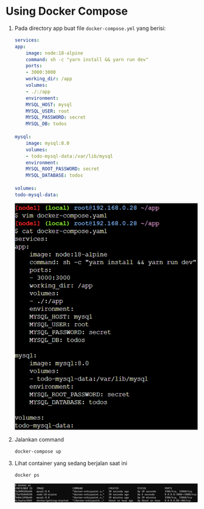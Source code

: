 # Using Docker Compose

1. Pada directory app buat file `docker-compose.yml` yang berisi:
    ```yml
    services:
    app:
        image: node:18-alpine
        command: sh -c "yarn install && yarn run dev"
        ports:
        - 3000:3000
        working_dir: /app
        volumes:
        - ./:/app
        environment:
        MYSQL_HOST: mysql
        MYSQL_USER: root
        MYSQL_PASSWORD: secret
        MYSQL_DB: todos

    mysql:
        image: mysql:8.0
        volumes:
        - todo-mysql-data:/var/lib/mysql
        environment: 
        MYSQL_ROOT_PASSWORD: secret
        MYSQL_DATABASE: todos

    volumes:
    todo-mysql-data:
    ```
    ![run](./img/1.png)

2. Jalankan command
    ```bash
    docker-compose up
    ```

3. Lihat container yang sedang berjalan saat ini
    ```bash
    docker ps
    ```
    ![run](./img/2.png)
